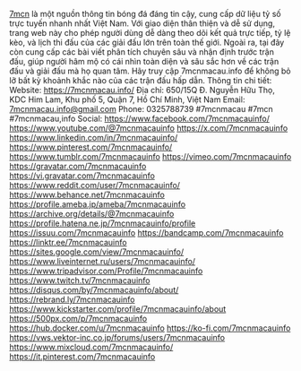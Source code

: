 
<a href="https://7mcnmacau.info/">7mcn</a> là một nguồn thông tin bóng đá đáng tin cậy, cung cấp dữ liệu tỷ số trực tuyến nhanh nhất Việt Nam. Với giao diện thân thiện và dễ sử dụng, trang web này cho phép người dùng dễ dàng theo dõi kết quả trực tiếp, tỷ lệ kèo, và lịch thi đấu của các giải đấu lớn trên toàn thế giới. Ngoài ra, tại đây còn cung cấp các bài viết phân tích chuyên sâu và nhận định trước trận đấu, giúp người hâm mộ có cái nhìn toàn diện và sâu sắc hơn về các trận đấu và giải đấu mà họ quan tâm. Hãy truy cập 7mcnmacau.info để không bỏ lỡ bất kỳ khoảnh khắc nào của các trận đấu hấp dẫn.
Thông tin chi tiết:
Website: <a href="https://7mcnmacau.info/">https://7mcnmacau.info/</a>
Địa chỉ: 650/15Q Đ. Nguyễn Hữu Thọ, KDC Him Lam, Khu phố 5, Quận 7, Hồ Chí Minh, Việt Nam
Email: 7mcnmacau.info@gmail.com
Phone: 0325788739
#7mcnmacau #7mcn #7mcnmacau,info
Social:
<a href="https://www.facebook.com/7mcnmacauinfo/">https://www.facebook.com/7mcnmacauinfo/</a>
<a href="https://www.youtube.com/@7mcnmacauinfo">https://www.youtube.com/@7mcnmacauinfo</a>
<a href="https://x.com/7mcnmacauinfo">https://x.com/7mcnmacauinfo</a>
<a href="https://www.linkedin.com/in/7mcnmacauinfo/">https://www.linkedin.com/in/7mcnmacauinfo/</a>
<a href="https://www.pinterest.com/7mcnmacauinfo/">https://www.pinterest.com/7mcnmacauinfo/</a>
<a href="https://www.tumblr.com/7mcnmacauinfo">https://www.tumblr.com/7mcnmacauinfo</a>
<a href="https://vimeo.com/7mcnmacauinfo">https://vimeo.com/7mcnmacauinfo</a>
<a href="https://gravatar.com/7mcnmacauinfo">https://gravatar.com/7mcnmacauinfo</a>
<a href="https://vi.gravatar.com/7mcnmacauinfo">https://vi.gravatar.com/7mcnmacauinfo</a>
<a href="https://www.reddit.com/user/7mcnmacauinfo/">https://www.reddit.com/user/7mcnmacauinfo/</a>
<a href="https://www.behance.net/7mcnmacauinfo">https://www.behance.net/7mcnmacauinfo</a>
<a href="https://profile.ameba.jp/ameba/7mcnmacauinfo">https://profile.ameba.jp/ameba/7mcnmacauinfo</a>
<a href="https://archive.org/details/@7mcnmacauinfo">https://archive.org/details/@7mcnmacauinfo</a>
<a href="https://profile.hatena.ne.jp/7mcnmacauinfo/profile">https://profile.hatena.ne.jp/7mcnmacauinfo/profile</a>
<a href="https://issuu.com/7mcnmacauinfo">https://issuu.com/7mcnmacauinfo</a>
<a href="https://bandcamp.com/7mcnmacauinfo">https://bandcamp.com/7mcnmacauinfo</a>
<a href="https://linktr.ee/7mcnmacauinfo">https://linktr.ee/7mcnmacauinfo</a>
<a href="https://sites.google.com/view/7mcnmacauinfo/">https://sites.google.com/view/7mcnmacauinfo/</a>
<a href="https://www.liveinternet.ru/users/7mcnmacauinfo/">https://www.liveinternet.ru/users/7mcnmacauinfo/</a>
<a href="https://www.tripadvisor.com/Profile/7mcnmacauinfo">https://www.tripadvisor.com/Profile/7mcnmacauinfo</a>
<a href="https://www.twitch.tv/7mcnmacauinfo">https://www.twitch.tv/7mcnmacauinfo</a>
<a href="https://disqus.com/by/7mcnmacauinfo/about/">https://disqus.com/by/7mcnmacauinfo/about/</a>
<a href="https://rebrand.ly/7mcnmacauinfo">https://rebrand.ly/7mcnmacauinfo</a>
<a href="https://www.kickstarter.com/profile/7mcnmacauinfo/about">https://www.kickstarter.com/profile/7mcnmacauinfo/about</a>
<a href="https://500px.com/p/7mcnmacauinfo">https://500px.com/p/7mcnmacauinfo</a>
<a href="https://hub.docker.com/u/7mcnmacauinfo">https://hub.docker.com/u/7mcnmacauinfo</a>
<a href="https://ko-fi.com/7mcnmacauinfo">https://ko-fi.com/7mcnmacauinfo</a>
<a href="https://vws.vektor-inc.co.jp/forums/users/7mcnmacauinfo">https://vws.vektor-inc.co.jp/forums/users/7mcnmacauinfo</a>
<a href="https://www.mixcloud.com/7mcnmacauinfo/">https://www.mixcloud.com/7mcnmacauinfo/</a>
<a href="https://it.pinterest.com/7mcnmacauinfo">https://it.pinterest.com/7mcnmacauinfo</a>



